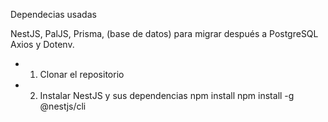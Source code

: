 Dependecias usadas

NestJS,
PalJS,
Prisma, (base de datos) para migrar después a PostgreSQL
Axios
y Dotenv.

* 1. Clonar el repositorio

* 2. Instalar NestJS y sus dependencias
npm install
npm install -g @nestjs/cli
